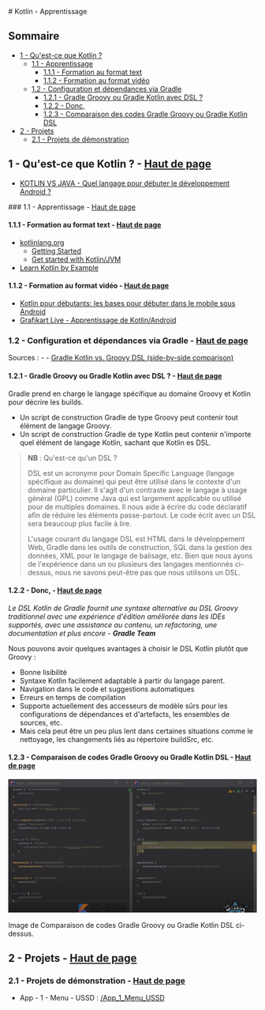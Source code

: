 # Kotlin - Apprentissage <a name="top"></a>

## Sommaire

- [1 - Qu'est-ce que Kotlin ?](#1)
	- [1.1 - Apprentissage](#1-1)
		- [1.1.1 - Formation au format text](#1-1-1)
		- [1.1.2 - Formation au format vidéo](#1-1-2)
	- [1.2 - Configuration et dépendances via Gradle](#1-2)
		- [1.2.1 - Gradle Groovy ou Gradle Kotlin avec DSL ?](#1-2-1)
		- [1.2.2 - Donc,](#1-2-2)
		- [1.2.3 - Comparaison des codes Gradle Groovy ou Gradle Kotlin DSL](#1-2-3)
- [2 - Projets](#2)
	- [2.1 - Projets de démonstration](#2-1)

## 1 - Qu'est-ce que Kotlin ? - [Haut de page](#top) <a name="1"></a>

- [KOTLIN VS JAVA - Quel langage pour débuter le développement Android ?](https://www.youtube.com/watch?v=Vw7YmpZMW10)

### 1.1 - Apprentissage - [Haut de page](#top) <a name="1-1"></a>

#### 1.1.1 - Formation au format text - [Haut de page](#top) <a name="1-1-1"></a>

- [kotlinlang.org](https://kotlinlang.org)
	- [Getting Started](https://kotlinlang.org/docs/getting-started.html)
	- [Get started with Kotlin/JVM](https://kotlinlang.org/docs/jvm-get-started.html)
- [Learn Kotlin by Example](https://play.kotlinlang.org/byExample/overview)

#### 1.1.2 - Formation au format vidéo - [Haut de page](#top) <a name="1-1-2"></a>

- [Kotlin pour débutants: les bases pour débuter dans le mobile sous Android](https://www.youtube.com/playlist?list=PLhK6H-zs_Wy34nIAiL853S4pxmwI9mObW)
- [Grafikart Live - Apprentissage de Kotlin/Android](https://www.youtube.com/playlist?list=PLBgE6RNLJNqTx1FzHUC4xHs1qPKBbzw9w)

### 1.2 - Configuration et dépendances via Gradle - [Haut de page](#top) <a name="1-2"></a>

Sources : 
	- [](https://proandroiddev.com/migrate-from-groovy-to-kotlin-dsl-951266f3c072)
	- [Gradle Kotlin vs. Groovy DSL (side-by-side comparison)](https://www.youtube.com/watch?v=ErdH9mQySQQ)


#### 1.2.1 - Gradle Groovy ou Gradle Kotlin avec DSL ? - [Haut de page](#top) <a name="1-2-1"></a>

Gradle prend en charge le langage spécifique au domaine Groovy et Kotlin pour décrire les builds. 

- Un script de construction Gradle de type Groovy peut contenir tout élément de langage Groovy. 
- Un script de construction Gradle de type Kotlin peut contenir n'importe quel élément de langage Kotlin, sachant que Kotlin es DSL.

> **NB** :
> Qu'est-ce qu'un DSL ?
> 
> DSL est un acronyme pour Domain Specific Language (langage spécifique au domaine) qui peut être utilisé dans le contexte d'un domaine particulier. Il s'agit d'un contraste avec le langage à usage général (GPL) comme Java qui est largement applicable ou utilisé pour de multiples domaines. Il nous aide à écrire du code déclaratif afin de réduire les éléments passe-partout. Le code écrit avec un DSL sera beaucoup plus facile à lire.
> 
> L'usage courant du langage DSL est HTML dans le développement Web, Gradle dans les outils de construction, SQL dans la gestion des données, XML pour le langage de balisage, etc. Bien que nous ayons de l'expérience dans un ou plusieurs des langages mentionnés ci-dessus, nous ne savons peut-être pas que nous utilisons un DSL.

#### 1.2.2 - Donc, - [Haut de page](#top) <a name="1-2-2"></a>

_Le DSL Kotlin de Gradle fournit une syntaxe alternative au DSL Groovy traditionnel avec une expérience d'édition améliorée dans les IDEs supportés, avec une assistance au contenu, un refactoring, une documentation et plus encore - **Gradle Team**_

Nous pouvons avoir quelques avantages à choisir le DSL Kotlin plutôt que Groovy :

- Bonne lisibilité
- Syntaxe Kotlin facilement adaptable à partir du langage parent.
- Navigation dans le code et suggestions automatiques
- Erreurs en temps de compilation
- Supporte actuellement des accesseurs de modèle sûrs pour les configurations de dépendances et d'artefacts, les ensembles de sources, etc.
- Mais cela peut être un peu plus lent dans certaines situations comme le nettoyage, les changements liés au répertoire buildSrc, etc.

#### 1.2.3 - Comparaison de codes Gradle Groovy ou Gradle Kotlin DSL - [Haut de page](#top) <a name="1-2-3"></a>

![img](Kotlin/001.png)

Image de Comparaison de codes Gradle Groovy ou Gradle Kotlin DSL ci-dessus.

## 2 - Projets - [Haut de page](#top) <a name="2"></a>

### 2.1 - Projets de démonstration - [Haut de page](#top) <a name="2-1"></a>

- App - 1 - Menu - USSD : [/App_1_Menu_USSD](/App_1_Menu_USSD)